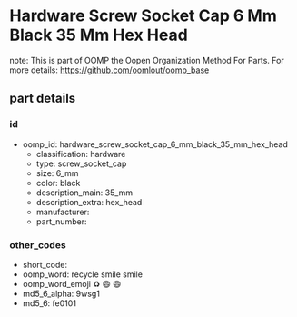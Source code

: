 # Hardware Screw Socket Cap 6 Mm Black 35 Mm Hex Head  

note: This is part of OOMP the Oopen Organization Method For Parts. For more details: https://github.com/oomlout/oomp_base

##  part details





### id
* oomp_id: hardware_screw_socket_cap_6_mm_black_35_mm_hex_head
  * classification: hardware
  * type: screw_socket_cap
  * size: 6_mm
  * color: black
  * description_main: 35_mm
  * description_extra: hex_head
  * manufacturer: 
  * part_number: 

### other_codes
* short_code: 
* oomp_word: recycle smile smile
* oomp_word_emoji :recycle: :smile: :smile:
* md5_6_alpha: 9wsg1
* md5_6: fe0101